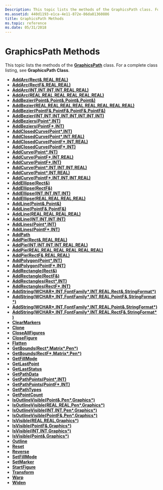 ```yaml
---
Description: This topic lists the methods of the GraphicsPath class. For a complete class listing, see GraphicsPath Class.
ms.assetid: 440d1193-e1ca-4e11-872e-86da81360886
title: GraphicsPath Methods
ms.topic: reference
ms.date: 05/31/2018
---
```


# GraphicsPath Methods

This topic lists the methods of the [**GraphicsPath**](/windows/desktop/api/gdipluspath/nl-gdipluspath-graphicspath) class. For a complete class listing, see **GraphicsPath Class**.

-   [**AddArc(Rect&,REAL,REAL)**](https://msdn.microsoft.com/en-us/library/ms535625(v=VS.85).aspx)
-   [**AddArc(RectF&,REAL,REAL)**](https://msdn.microsoft.com/en-us/library/ms535626(v=VS.85).aspx)
-   [**AddArc(INT,INT,INT,INT,REAL,REAL)**](https://msdn.microsoft.com/en-us/library/ms535627(v=VS.85).aspx)
-   [**AddArc(REAL,REAL,REAL,REAL,REAL,REAL)**](https://msdn.microsoft.com/en-us/library/ms535628(v=VS.85).aspx)
-   [**AddBezier(Point&,Point&,Point&,Point&)**](https://msdn.microsoft.com/en-us/library/ms535621(v=VS.85).aspx)
-   [**AddBezier(REAL,REAL,REAL,REAL,REAL,REAL,REAL,REAL)**](https://msdn.microsoft.com/en-us/library/ms535622(v=VS.85).aspx)
-   [**AddBezier(PointF&,PointF&,PointF&,PointF&)**](https://msdn.microsoft.com/en-us/library/ms535623(v=VS.85).aspx)
-   [**AddBezier(INT,INT,INT,INT,INT,INT,INT,INT)**](https://msdn.microsoft.com/en-us/library/ms535624(v=VS.85).aspx)
-   [**AddBeziers(Point\*,INT)**](https://msdn.microsoft.com/en-us/library/ms535619(v=VS.85).aspx)
-   [**AddBeziers(PointF\*,INT)**](https://msdn.microsoft.com/en-us/library/ms535620(v=VS.85).aspx)
-   [**AddClosedCurve(Point\*,INT)**](https://msdn.microsoft.com/en-us/library/ms535615(v=VS.85).aspx)
-   [**AddClosedCurve(Point\*,INT,REAL)**](https://msdn.microsoft.com/en-us/library/ms535616(v=VS.85).aspx)
-   [**AddClosedCurve(PointF\*,INT,REAL)**](https://msdn.microsoft.com/en-us/library/ms535617(v=VS.85).aspx)
-   [**AddClosedCurve(PointF\*,INT)**](https://msdn.microsoft.com/en-us/library/ms535618(v=VS.85).aspx)
-   [**AddCurve(Point\*,INT)**](https://msdn.microsoft.com/en-us/library/ms535609(v=VS.85).aspx)
-   [**AddCurve(PointF\*,INT,REAL)**](https://msdn.microsoft.com/en-us/library/ms535610(v=VS.85).aspx)
-   [**AddCurve(PointF\*,INT)**](https://msdn.microsoft.com/en-us/library/ms535611(v=VS.85).aspx)
-   [**AddCurve(Point\*,INT,INT,INT,REAL)**](https://msdn.microsoft.com/en-us/library/ms535612(v=VS.85).aspx)
-   [**AddCurve(Point\*,INT,REAL)**](https://msdn.microsoft.com/en-us/library/ms535613(v=VS.85).aspx)
-   [**AddCurve(PointF\*,INT,INT,INT,REAL)**](https://msdn.microsoft.com/en-us/library/ms535614(v=VS.85).aspx)
-   [**AddEllipse(Rect&)**](https://msdn.microsoft.com/en-us/library/ms535605(v=VS.85).aspx)
-   [**AddEllipse(RectF&)**](https://msdn.microsoft.com/en-us/library/ms535606(v=VS.85).aspx)
-   [**AddEllipse(INT,INT,INT,INT)**](https://msdn.microsoft.com/en-us/library/ms535607(v=VS.85).aspx)
-   [**AddEllipse(REAL,REAL,REAL,REAL)**](https://msdn.microsoft.com/en-us/library/ms535608(v=VS.85).aspx)
-   [**AddLine(Point&,Point&)**](https://msdn.microsoft.com/en-us/library/ms535601(v=VS.85).aspx)
-   [**AddLine(PointF&,PointF&)**](https://msdn.microsoft.com/en-us/library/ms535602(v=VS.85).aspx)
-   [**AddLine(REAL,REAL,REAL,REAL)**](https://msdn.microsoft.com/en-us/library/ms535603(v=VS.85).aspx)
-   [**AddLine(INT,INT,INT,INT)**](https://msdn.microsoft.com/en-us/library/ms535604(v=VS.85).aspx)
-   [**AddLines(Point\*,INT)**](https://msdn.microsoft.com/en-us/library/ms535599(v=VS.85).aspx)
-   [**AddLines(PointF\*,INT)**](https://msdn.microsoft.com/en-us/library/ms535600(v=VS.85).aspx)
-   [**AddPath**](/windows/desktop/api/Gdipluspath/nf-gdipluspath-graphicspath-addpath)
-   [**AddPie(Rect&,REAL,REAL)**](https://msdn.microsoft.com/en-us/library/ms535595(v=VS.85).aspx)
-   [**AddPie(INT,INT,INT,INT,REAL,REAL)**](https://msdn.microsoft.com/en-us/library/ms535596(v=VS.85).aspx)
-   [**AddPie(REAL,REAL,REAL,REAL,REAL,REAL)**](https://msdn.microsoft.com/en-us/library/ms535597(v=VS.85).aspx)
-   [**AddPie(RectF&,REAL,REAL)**](https://msdn.microsoft.com/en-us/library/ms535598(v=VS.85).aspx)
-   [**AddPolygon(Point\*,INT)**](https://msdn.microsoft.com/en-us/library/ms535593(v=VS.85).aspx)
-   [**AddPolygon(PointF\*,INT)**](https://msdn.microsoft.com/en-us/library/ms535594(v=VS.85).aspx)
-   [**AddRectangle(Rect&)**](https://msdn.microsoft.com/en-us/library/ms535591(v=VS.85).aspx)
-   [**AddRectangle(RectF&)**](https://msdn.microsoft.com/en-us/library/ms535592(v=VS.85).aspx)
-   [**AddRectangles(Rect\*,INT)**](https://msdn.microsoft.com/en-us/library/ms535589(v=VS.85).aspx)
-   [**AddRectangles(RectF\*,INT)**](https://msdn.microsoft.com/en-us/library/ms535590(v=VS.85).aspx)
-   [**AddString(WCHAR\*,INT,FontFamily\*,INT,REAL,Rect&,StringFormat\*)**](https://msdn.microsoft.com/en-us/library/ms535585(v=VS.85).aspx)
-   [**AddString(WCHAR\*,INT,FontFamily\*,INT,REAL,PointF&,StringFormat\*)**](https://msdn.microsoft.com/en-us/library/ms535586(v=VS.85).aspx)
-   [**AddString(WCHAR\*,INT,FontFamily\*,INT,REAL,Point&,StringFormat\*)**](https://msdn.microsoft.com/en-us/library/ms535587(v=VS.85).aspx)
-   [**AddString(WCHAR\*,INT,FontFamily\*,INT,REAL,RectF&,StringFormat\*)**](https://msdn.microsoft.com/en-us/library/ms535588(v=VS.85).aspx)
-   [**ClearMarkers**](/windows/desktop/api/Gdipluspath/nf-gdipluspath-graphicspath-clearmarkers)
-   [**Clone**](/windows/desktop/api/Gdipluspath/nf-gdipluspath-graphicspath-clone)
-   [**CloseAllFigures**](/windows/desktop/api/Gdipluspath/nf-gdipluspath-graphicspath-closeallfigures)
-   [**CloseFigure**](/windows/desktop/api/Gdipluspath/nf-gdipluspath-graphicspath-closefigure)
-   [**Flatten**](/windows/desktop/api/Gdipluspath/nf-gdipluspath-graphicspath-flatten)
-   [**GetBounds(Rect\*,Matrix\*,Pen\*)**](https://msdn.microsoft.com/en-us/library/ms535583(v=VS.85).aspx)
-   [**GetBounds(RectF\*,Matrix\*,Pen\*)**](https://msdn.microsoft.com/en-us/library/ms535584(v=VS.85).aspx)
-   [**GetFillMode**](/windows/desktop/api/Gdipluspath/nf-gdipluspath-graphicspath-getfillmode)
-   [**GetLastPoint**](/windows/desktop/api/Gdipluspath/nf-gdipluspath-graphicspath-getlastpoint)
-   [**GetLastStatus**](/windows/desktop/api/Gdipluspath/nf-gdipluspath-graphicspath-getlaststatus)
-   [**GetPathData**](/windows/desktop/api/Gdipluspath/nf-gdipluspath-graphicspath-getpathdata)
-   [**GetPathPoints(Point\*,INT)**](https://msdn.microsoft.com/en-us/library/ms535581(v=VS.85).aspx)
-   [**GetPathPoints(PointF\*,INT)**](https://msdn.microsoft.com/en-us/library/ms535582(v=VS.85).aspx)
-   [**GetPathTypes**](/windows/desktop/api/Gdipluspath/nf-gdipluspath-graphicspath-getpathtypes)
-   [**GetPointCount**](/windows/desktop/api/Gdipluspath/nf-gdipluspath-graphicspath-getpointcount)
-   [**IsOutlineVisible(Point&,Pen\*,Graphics\*)**](https://msdn.microsoft.com/en-us/library/ms535577(v=VS.85).aspx)
-   [**IsOutlineVisible(REAL,REAL,Pen\*,Graphics\*)**](https://msdn.microsoft.com/en-us/library/ms535578(v=VS.85).aspx)
-   [**IsOutlineVisible(INT,INT,Pen\*,Graphics\*)**](https://msdn.microsoft.com/en-us/library/ms535579(v=VS.85).aspx)
-   [**IsOutlineVisible(PointF&,Pen\*,Graphics\*)**](https://msdn.microsoft.com/en-us/library/ms535580(v=VS.85).aspx)
-   [**IsVisible(REAL,REAL,Graphics\*)**](https://msdn.microsoft.com/en-us/library/ms535573(v=VS.85).aspx)
-   [**IsVisible(PointF&,Graphics\*)**](https://msdn.microsoft.com/en-us/library/ms535574(v=VS.85).aspx)
-   [**IsVisible(INT,INT,Graphics\*)**](https://msdn.microsoft.com/en-us/library/ms535575(v=VS.85).aspx)
-   [**IsVisible(Point&,Graphics\*)**](https://msdn.microsoft.com/en-us/library/ms535576(v=VS.85).aspx)
-   [**Outline**](/windows/desktop/api/Gdipluspath/nf-gdipluspath-graphicspath-outline)
-   [**Reset**](/windows/desktop/api/Gdipluspath/nf-gdipluspath-graphicspath-reset)
-   [**Reverse**](/windows/desktop/api/Gdipluspath/nf-gdipluspath-graphicspath-reverse)
-   [**SetFillMode**](/windows/desktop/api/Gdipluspath/nf-gdipluspath-graphicspath-setfillmode)
-   [**SetMarker**](/windows/desktop/api/Gdipluspath/nf-gdipluspath-graphicspath-setmarker)
-   [**StartFigure**](/windows/desktop/api/Gdipluspath/nf-gdipluspath-graphicspath-startfigure)
-   [**Transform**](/windows/desktop/api/Gdipluspath/nf-gdipluspath-graphicspath-transform)
-   [**Warp**](/windows/desktop/api/Gdipluspath/nf-gdipluspath-graphicspath-warp)
-   [**Widen**](/windows/desktop/api/Gdipluspath/nf-gdipluspath-graphicspath-widen)

 

 



